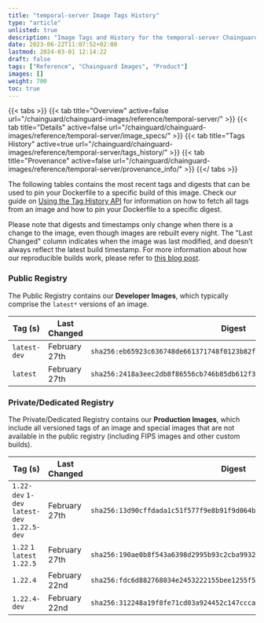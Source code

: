 ```yaml
---
title: "temporal-server Image Tags History"
type: "article"
unlisted: true
description: "Image Tags and History for the temporal-server Chainguard Image"
date: 2023-06-22T11:07:52+02:00
lastmod: 2024-03-01 12:14:22
draft: false
tags: ["Reference", "Chainguard Images", "Product"]
images: []
weight: 700
toc: true
---
```


{{< tabs >}}
{{< tab title="Overview" active=false url="/chainguard/chainguard-images/reference/temporal-server/" >}}
{{< tab title="Details" active=false url="/chainguard/chainguard-images/reference/temporal-server/image_specs/" >}}
{{< tab title="Tags History" active=true url="/chainguard/chainguard-images/reference/temporal-server/tags_history/" >}}
{{< tab title="Provenance" active=false url="/chainguard/chainguard-images/reference/temporal-server/provenance_info/" >}}
{{</ tabs >}}

The following tables contains the most recent tags and digests that can be used to pin your Dockerfile to a specific build of this image. Check our guide on [Using the Tag History API](/chainguard/chainguard-images/using-the-tag-history-api/) for information on how to fetch all tags from an image and how to pin your Dockerfile to a specific digest.

Please note that digests and timestamps only change when there is a change to the image, even though images are rebuilt every night. The "Last Changed" column indicates when the image was last modified, and doesn't always reflect the latest build timestamp. For more information about how our reproducible builds work, please refer to [this blog post](https://www.chainguard.dev/unchained/reproducing-chainguards-reproducible-image-builds).

### Public Registry
The Public Registry contains our **Developer Images**, which typically comprise the `latest*` versions of an image.

| Tag (s)       | Last Changed  | Digest                                                                    |
|---------------|---------------|---------------------------------------------------------------------------|
|  `latest-dev` | February 27th | `sha256:eb65923c636748de661371748f0123b82f17bc4a7d8dbce3584ff5892b16fb1a` |
|  `latest`     | February 27th | `sha256:2418a3eec2db8f86556cb746b85db612f36af4f6d8a56e8b1a341a61718f5d53` |


### Private/Dedicated Registry
The Private/Dedicated Registry contains our **Production Images**, which include all versioned tags of an image and special images that are not available in the public registry (including FIPS images and other custom builds).

| Tag (s)                                       | Last Changed  | Digest                                                                    |
|-----------------------------------------------|---------------|---------------------------------------------------------------------------|
|  `1.22-dev` `1-dev` `latest-dev` `1.22.5-dev` | February 27th | `sha256:13d90cffdada1c51f577f9e8b91f9d064bba128a197cef6c561e8a6005986ec9` |
|  `1.22` `1` `latest` `1.22.5`                 | February 27th | `sha256:190ae0b8f543a6398d2995b93c2cba993257473331d0f7fe420df23a55768e00` |
|  `1.22.4`                                     | February 22nd | `sha256:fdc6d882768034e2453222155bee1255f5f3c2d398e50b32059ee60dcac310bb` |
|  `1.22.4-dev`                                 | February 22nd | `sha256:312248a19f8fe71cd03a924452c147ccca94cec0293e7bacb99d239c5fcb65fc` |

